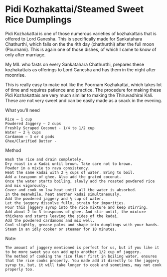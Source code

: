 #  Pidi Kozhakattai/Steamed Sweet Rice Dumplings


Pidi Kozhakattai is one of those numerous varieties of kozhakattais that is offered to Lord Ganesha. This is specifically made for Sankatahara Chathurthi, which falls on the the 4th day (chathurthi) after the full moon (Pournami). This is again one of those dishes, of which I came to know of only after marriage. 

My MIL who fasts on every Sankatahara Chathurthi, prepares these kozhakattais as offerings to Lord Ganesha and has them in the night after moonrise.

This is really easy to make not like the Poornam Kozhakattai, which takes lot of time and requires patience and practice. The procedure for making these Pidi Kozhakattais are very much similar to making the Thiruvadhirai Kali. These are not very sweet and can be easily made as a snack in the evening.




What you'll need

    Rice – 1 cup
    Powdered Jaggery – 2 cups
    Freshly Scraped Coconut - 1/4 to 1/2 cup
    Water – 2 ½ cups
    Cardamom – 3 or 4 pods
    Ghee/Clarified Butter -


Method

    Wash the rice and drain completely.
    Dry roast in a Kadai until brown. Take care not to brown.
    Powder in a mixie to rava consistency.
    Heat the same kadai with 2 ½ cups of water. Bring to boil.
    Add a teaspoon of ghee. Also add the grated coconut.
    Once the water starts boiling, slowly add the roasted powdered rice and mix vigorously.
    Cover and cook on low heat until all the water is absorbed.
    In the meanwhile, heat another kadai simultaneously.
    Add the powdered jaggery and ¼ cup of water.
    Let the jaggery dissolve fully, strain for impurities.
    Pour this jaggery syrup into the rice mixture and keep stirring.
    Add about 2 to 3 teaspoons of ghee. And stir until, the mixture thickens and starts leaving the sides of the kadai.
    Add the powdered cardamoms and mix well.
    Cool slightly, grease palms and shape into dumplings with your hands.
    Steam in an idly cooker or steamer for 10 minutes.


Note:

    The amount of jaggery mentioned is perfect for us, but if you like it to be more sweet you can add upto another 1/2 cup of jaggery.
    The method of cooking the rice flour first in boiling water, ensures that the rice cooks properly. You made add it directly to the jaggery syrup to, but, it will take longer to cook and sometimes, may not cook properly too.


